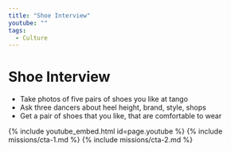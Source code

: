```yaml
---
title: "Shoe Interview"
youtube: ""
tags:
  - Culture
---
```


# Shoe Interview #

* Take photos of five pairs of shoes you like at tango
* Ask three dancers about heel height, brand, style, shops
* Get a pair of shoes that you like, that are comfortable to wear

{% include youtube_embed.html id=page.youtube %}
{% include missions/cta-1.md %}
{% include missions/cta-2.md %}

